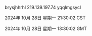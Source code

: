 brysjhhrhl 219.139.197.74 yqqlmgsycl

2024年 10月 28日 星期一 21:30:02 CST

2024年 10月 28日 星期一 13:30:02 GMT
